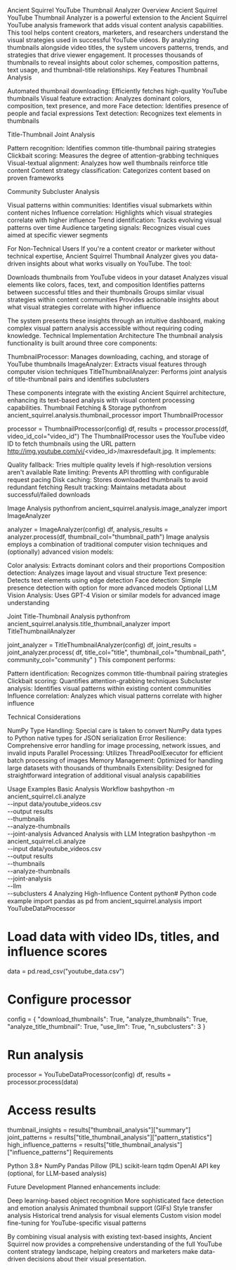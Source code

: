 Ancient Squirrel YouTube Thumbnail Analyzer
Overview
Ancient Squirrel YouTube Thumbnail Analyzer is a powerful extension to the Ancient Squirrel YouTube analysis framework that adds visual content analysis capabilities. This tool helps content creators, marketers, and researchers understand the visual strategies used in successful YouTube videos.
By analyzing thumbnails alongside video titles, the system uncovers patterns, trends, and strategies that drive viewer engagement. It processes thousands of thumbnails to reveal insights about color schemes, composition patterns, text usage, and thumbnail-title relationships.
Key Features
Thumbnail Analysis

Automated thumbnail downloading: Efficiently fetches high-quality YouTube thumbnails
Visual feature extraction: Analyzes dominant colors, composition, text presence, and more
Face detection: Identifies presence of people and facial expressions
Text detection: Recognizes text elements in thumbnails

Title-Thumbnail Joint Analysis

Pattern recognition: Identifies common title-thumbnail pairing strategies
Clickbait scoring: Measures the degree of attention-grabbing techniques
Visual-textual alignment: Analyzes how well thumbnails reinforce title content
Content strategy classification: Categorizes content based on proven frameworks

Community Subcluster Analysis

Visual patterns within communities: Identifies visual submarkets within content niches
Influence correlation: Highlights which visual strategies correlate with higher influence
Trend identification: Tracks evolving visual patterns over time
Audience targeting signals: Recognizes visual cues aimed at specific viewer segments

For Non-Technical Users
If you're a content creator or marketer without technical expertise, Ancient Squirrel Thumbnail Analyzer gives you data-driven insights about what works visually on YouTube. The tool:

Downloads thumbnails from YouTube videos in your dataset
Analyzes visual elements like colors, faces, text, and composition
Identifies patterns between successful titles and their thumbnails
Groups similar visual strategies within content communities
Provides actionable insights about what visual strategies correlate with higher influence

The system presents these insights through an intuitive dashboard, making complex visual pattern analysis accessible without requiring coding knowledge.
Technical Implementation
Architecture
The thumbnail analysis functionality is built around three core components:

ThumbnailProcessor: Manages downloading, caching, and storage of YouTube thumbnails
ImageAnalyzer: Extracts visual features through computer vision techniques
TitleThumbnailAnalyzer: Performs joint analysis of title-thumbnail pairs and identifies subclusters

These components integrate with the existing Ancient Squirrel architecture, enhancing its text-based analysis with visual content processing capabilities.
Thumbnail Fetching & Storage
pythonfrom ancient_squirrel.analysis.thumbnail_processor import ThumbnailProcessor

processor = ThumbnailProcessor(config)
df, results = processor.process(df, video_id_col="video_id")
The ThumbnailProcessor uses the YouTube video ID to fetch thumbnails using the URL pattern http://img.youtube.com/vi/<video_id>/maxresdefault.jpg. It implements:

Quality fallback: Tries multiple quality levels if high-resolution versions aren't available
Rate limiting: Prevents API throttling with configurable request pacing
Disk caching: Stores downloaded thumbnails to avoid redundant fetching
Result tracking: Maintains metadata about successful/failed downloads

Image Analysis
pythonfrom ancient_squirrel.analysis.image_analyzer import ImageAnalyzer

analyzer = ImageAnalyzer(config)
df, analysis_results = analyzer.process(df, thumbnail_col="thumbnail_path")
Image analysis employs a combination of traditional computer vision techniques and (optionally) advanced vision models:

Color analysis: Extracts dominant colors and their proportions
Composition detection: Analyzes image layout and visual structure
Text presence: Detects text elements using edge detection
Face detection: Simple presence detection with option for more advanced models
Optional LLM Vision Analysis: Uses GPT-4 Vision or similar models for advanced image understanding

Joint Title-Thumbnail Analysis
pythonfrom ancient_squirrel.analysis.title_thumbnail_analyzer import TitleThumbnailAnalyzer

joint_analyzer = TitleThumbnailAnalyzer(config)
df, joint_results = joint_analyzer.process(
    df, 
    title_col="title", 
    thumbnail_col="thumbnail_path",
    community_col="community"
)
This component performs:

Pattern identification: Recognizes common title-thumbnail pairing strategies
Clickbait scoring: Quantifies attention-grabbing techniques
Subcluster analysis: Identifies visual patterns within existing content communities
Influence correlation: Analyzes which visual patterns correlate with higher influence

Technical Considerations

NumPy Type Handling: Special care is taken to convert NumPy data types to Python native types for JSON serialization
Error Resilience: Comprehensive error handling for image processing, network issues, and invalid inputs
Parallel Processing: Utilizes ThreadPoolExecutor for efficient batch processing of images
Memory Management: Optimized for handling large datasets with thousands of thumbnails
Extensibility: Designed for straightforward integration of additional visual analysis capabilities

Usage Examples
Basic Analysis Workflow
bashpython -m ancient_squirrel.cli.analyze \
  --input data/youtube_videos.csv \
  --output results \
  --thumbnails \
  --analyze-thumbnails \
  --joint-analysis
Advanced Analysis with LLM Integration
bashpython -m ancient_squirrel.cli.analyze \
  --input data/youtube_videos.csv \
  --output results \
  --thumbnails \
  --analyze-thumbnails \
  --joint-analysis \
  --llm \
  --subclusters 4
Analyzing High-Influence Content
python# Python code example
import pandas as pd
from ancient_squirrel.analysis import YouTubeDataProcessor

# Load data with video IDs, titles, and influence scores
data = pd.read_csv("youtube_data.csv")

# Configure processor
config = {
    "download_thumbnails": True,
    "analyze_thumbnails": True,
    "analyze_title_thumbnail": True,
    "use_llm": True,
    "n_subclusters": 3
}

# Run analysis
processor = YouTubeDataProcessor(config)
df, results = processor.process(data)

# Access results
thumbnail_insights = results["thumbnail_analysis"]["summary"]
joint_patterns = results["title_thumbnail_analysis"]["pattern_statistics"]
high_influence_patterns = results["title_thumbnail_analysis"]["influence_patterns"]
Requirements

Python 3.8+
NumPy
Pandas
Pillow (PIL)
scikit-learn
tqdm
OpenAI API key (optional, for LLM-based analysis)

Future Development
Planned enhancements include:

Deep learning-based object recognition
More sophisticated face detection and emotion analysis
Animated thumbnail support (GIFs)
Style transfer analysis
Historical trend analysis for visual elements
Custom vision model fine-tuning for YouTube-specific visual patterns


By combining visual analysis with existing text-based insights, Ancient Squirrel now provides a comprehensive understanding of the full YouTube content strategy landscape, helping creators and marketers make data-driven decisions about their visual presentation.